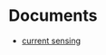 # Documents

* [current sensing](http://openenergymonitor.org/emon/buildingblocks/ct-sensors-interface)
